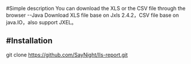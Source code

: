 #Simple description
You can download the XLS or the CSV file through the browser --Java
Download XLS file base on Jxls 2.4.2，CSV file base on java.IO，also support JXEL。

#Installation
-------  
git clone https://github.com/SayNight/lls-report.git
